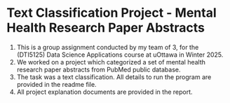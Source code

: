 # Text Classification Project - Mental Health Research Paper Abstracts

1. This is a group assignment conducted by my team of 3, for the (DTI5125) Data Science Applications course at uOttawa in Winter 2025. 
2. We worked on a project which categorized a set of mental health research paper abstracts from PubMed public database. 
3. The task was a text classification. All details to run the program are provided in the readme file. 
4. All project explanation documents are provided in the report. 
